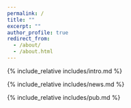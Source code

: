 ```yaml
---
permalink: /
title: ""
excerpt: ""
author_profile: true
redirect_from: 
  - /about/
  - /about.html
---
```

<span class='anchor' id='about-me'></span>
{% include_relative includes/intro.md %}

{% include_relative includes/news.md %}

{% include_relative includes/pub.md %}
